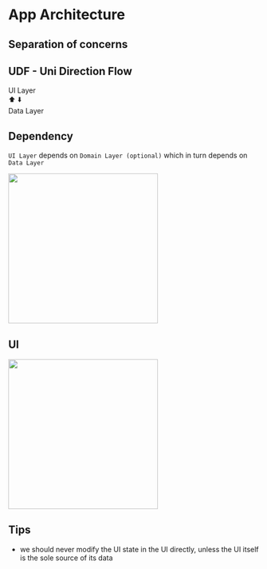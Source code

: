 # App Architecture

## Separation of concerns
## UDF - Uni Direction Flow

UI Layer   
⬆️      ⬇️  
Data Layer  

## Dependency
`UI Layer` depends on `Domain Layer (optional)` which in turn depends on `Data Layer`

<img src="https://developer.android.com/static/codelabs/basic-android-kotlin-compose-viewmodel-and-state/img/df6ce8b662eb792b_1440.png" width="300" />


## UI

<img src="https://developer.android.com/static/codelabs/basic-android-kotlin-compose-viewmodel-and-state/img/ce7ffbb6e5a6bffe_1440.png" width="300" />

## Tips
- we should never modify the UI state in the UI directly, unless the UI itself is the sole source of its data

